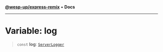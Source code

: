 [**@wesp-up/express-remix**](../README.md) • **Docs**

---

# Variable: log

> `const` **log**: [`ServerLogger`](../classes/ServerLogger.md)
